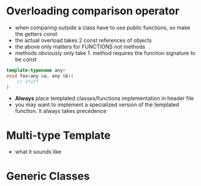 # Overloading comparison operator
- when comparing outside a class have to use public functions, so make the getters const
- the actual overload takes 2 const references of objects
- the above only matters for FUNCTIONS not methods
- methods obviously only take 1. method requires the function signature to be const

```cpp
template<typename any>
void foo(any &a, any &b){
    // stuff
}
```
- **Always** place templated classes/functions implementation in header file
- you may want to implement a specialized version of the templated function. It always takes precedence

# Multi-type Template
- what it sounds like

# Generic Classes